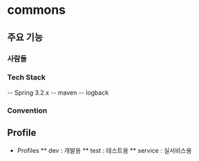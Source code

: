 # commons #

## 주요 기능 ##

### 사람들 ###

### Tech Stack ###
-- Spring 3.2.x
-- maven
-- logback

### Convention ###

## Profile
* Profiles
** dev : 개발용
** test : 테스트용
** service : 실서비스용
